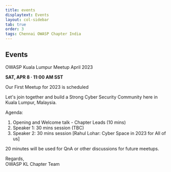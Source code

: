 ```yaml
---
title: events
displaytext: Events
layout: col-sidebar
tab: true
order: 3
tags: Chennai OWASP Chapter India
---
```


## Events

OWASP Kuala Lumpur Meetup April 2023

<b> SAT, APR 8 · 11:00 AM SST</b></br>

Our First Meetup for 2023 is scheduled

Let's join together and build a Strong Cyber Security Community here in Kuala Lumpur, Malaysia.

Agenda:
1. Opening and Welcome talk - Chapter Leads (10 mins)
2. Speaker 1: 30 mins session (TBC)
3. Speaker 2: 30 mins session [Rahul Lohar: Cyber Space in 2023 for All of us]

20 minutes will be used for QnA or other discussions for future meetups.

Regards,</br>
OWASP KL Chapter Team
